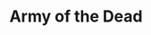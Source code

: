 ---
title: "Army of the Dead"
year: 2021
rating: 1.5
stars: "★½"
rewatched: false
permalink: "army-of-the-dead-2021"
watched_on: 2021-05-21
---